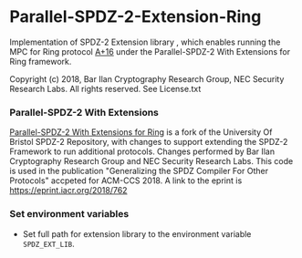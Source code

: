 # Parallel-SPDZ-2-Extension-Ring

Implementation of SPDZ-2 Extension library , which enables running the MPC for Ring protocol [A+16](https://eprint.iacr.org/2016/768.pdf) under the Parallel-SPDZ-2 With Extensions for Ring framework.

Copyright (c) 2018, Bar Ilan Cryptography Research Group, NEC  Security Research Labs. All rights reserved.
See License.txt

### Parallel-SPDZ-2 With Extensions

[Parallel-SPDZ-2 With Extensions for Ring](https://github.com/nec-moc/Parallel-SPDZ-2) is a fork of the University Of Bristol SPDZ-2 Repository, with changes to support extending the SPDZ-2 Framework to run additional protocols. Changes performed by Bar Ilan Cryptography Research Group and NEC Security Research Labs. This code is used in the publication "Generalizing the SPDZ Compiler For Other Protocols" accpeted for ACM-CCS 2018. A link to the eprint is https://eprint.iacr.org/2018/762

### Set environment variables
- Set full path for extension library to the environment variable `SPDZ_EXT_LIB`.
